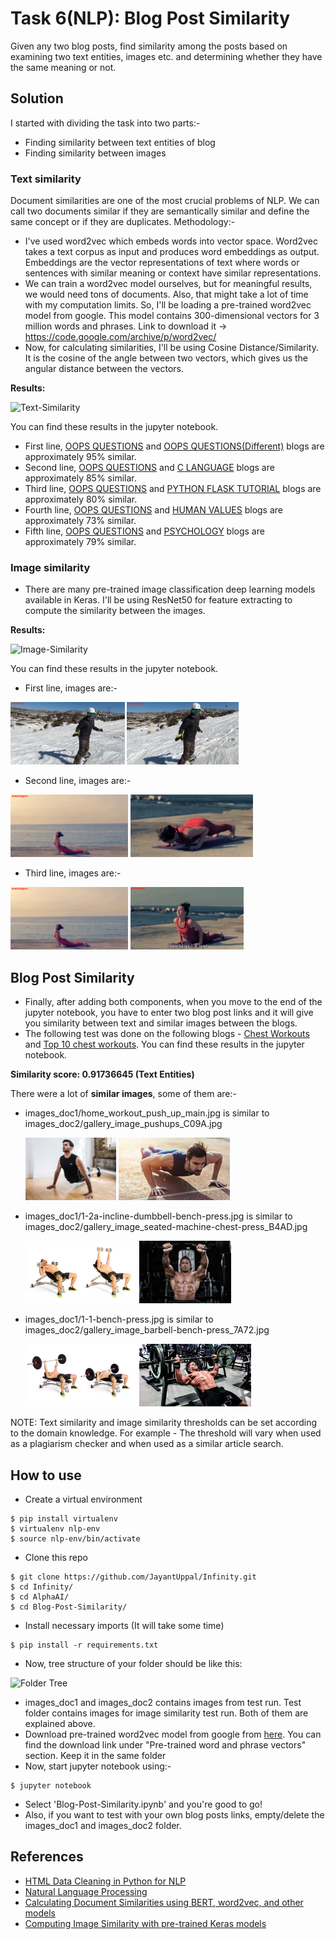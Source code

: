 # Task 6(NLP): Blog Post Similarity

Given any two blog posts, find similarity among the posts based on examining two text entities, images etc. and determining whether they have the same meaning or not. 

## Solution

I started with dividing the task into two parts:-
 - Finding similarity between text entities of blog
 - Finding similarity between images 
 
### Text similarity
Document similarities are one of the most crucial problems of NLP. We can call two documents similar if they are semantically similar and define the same concept or if they are duplicates. 
Methodology:-
- I've used word2vec which embeds words into vector space. Word2vec takes a text corpus as input and produces word embeddings as output. Embeddings are the vector representations of text where words or sentences with similar meaning or context have similar representations.
- We can train a word2vec model ourselves, but for meaningful results, we would need tons of documents. Also, that might take a lot of time with my computation limits. So, I'll be loading a pre-trained word2vec model from google. This model contains 300-dimensional vectors for 3 million words and phrases. Link to download it -> https://code.google.com/archive/p/word2vec/
- Now, for calculating similarities, I'll be using Cosine Distance/Similarity. It is the cosine of the angle between two vectors, which gives us the angular distance between the vectors.

**Results:**

![Text-Similarity](https://user-images.githubusercontent.com/47852407/117283955-f50ab300-ae83-11eb-85f4-3fe43b3c650b.png)

You can find these results in the jupyter notebook.
- First line, [OOPS QUESTIONS](https://www.mygreatlearning.com/blog/oops-interview-questions/) and [OOPS QUESTIONS(Different)](https://career.guru99.com/top-50-oops-interview-questions/) blogs are approximately 95% similar.
- Second line, [OOPS QUESTIONS](https://www.mygreatlearning.com/blog/oops-interview-questions/) and [C LANGUAGE](https://www.upgrad.com/blog/c-interview-questions-answers/) blogs are approximately 85% similar.
- Third line, [OOPS QUESTIONS](https://www.mygreatlearning.com/blog/oops-interview-questions/) and [PYTHON FLASK TUTORIAL](https://dev.to/gajesh/the-complete-flask-beginner-tutorial-124i) blogs are approximately 80% similar.
- Fourth line, [OOPS QUESTIONS](https://www.mygreatlearning.com/blog/oops-interview-questions/) and [HUMAN VALUES](https://stellamaryscoe.edu.in/human-values-ethics.php) blogs are approximately 73% similar.
- Fifth line, [OOPS QUESTIONS](https://www.mygreatlearning.com/blog/oops-interview-questions/) and [PSYCHOLOGY](https://www.verywellmind.com/psychology-4014660) blogs are approximately 79% similar.
 
### Image similarity
- There are many pre-trained image classification deep learning models available in Keras. I'll be using ResNet50 for feature extracting to compute the similarity between the images.

**Results:**

![Image-Similarity](https://user-images.githubusercontent.com/47852407/117286068-5c296700-ae86-11eb-90e7-09b1c47deac6.png)

You can find these results in the jupyter notebook.
- First line, images are:-

<img src="Test/images_doc1/doc1_1.png"  height="100">    <img src="Test/images_doc2/doc2_4.png"  height="100">

- Second line, images are:-

<img src="Test/images_doc1/doc1_3.png"  height="100">    <img src="Test/images_doc2/doc2_3.png"  height="100">

- Third line, images are:-

<img src="Test/images_doc1/doc1_3.png"  height="100">    <img src="Test/images_doc2/doc2_2.png"  height="100">


## **Blog Post Similarity**
- Finally, after adding both components, when you move to the end of the jupyter notebook, you have to enter two blog post links and it will give you similarity between text and similar images between the blogs.
- The following test was done on the following blogs - [Chest Workouts](https://www.coachmag.co.uk/workouts/chest-workouts) and [Top 10 chest workouts](https://fitpass.co.in/blog/top-10-chest-exercises-for-men). You can find these results in the jupyter notebook.

**Similarity score:  0.91736645 (Text Entities)**

There were a lot of **similar images**, some of them are:-

- images_doc1/home_workout_push_up_main.jpg is similar to images_doc2/gallery_image_pushups_C09A.jpg

    <img src="images_doc1/home_workout_push_up_main.jpg"  height="100">
    <img src="images_doc2/gallery_image_pushups_C09A.jpg"  height="100">

- images_doc1/1-2a-incline-dumbbell-bench-press.jpg is similar to images_doc2/gallery_image_seated-machine-chest-press_B4AD.jpg

    <img src="images_doc1/1-2a-incline-dumbbell-bench-press.jpg"  height="100">
    <img src="images_doc2/gallery_image_seated-machine-chest-press_B4AD.jpg"  height="100">

- images_doc1/1-1-bench-press.jpg is similar to images_doc2/gallery_image_barbell-bench-press_7A72.jpg

    <img src="images_doc1/1-1-bench-press.jpg"  height="100">
    <img src="images_doc2/gallery_image_barbell-bench-press_7A72.jpg"  height="100">

NOTE: Text similarity and image similarity thresholds can be set according to the domain knowledge. For example - The threshold will vary when used as a plagiarism checker and when used as a similar article search.

## How to use

- Create a virtual environment
```
$ pip install virtualenv
$ virtualenv nlp-env
$ source nlp-env/bin/activate
```
- Clone this repo
```
$ git clone https://github.com/JayantUppal/Infinity.git
$ cd Infinity/
$ cd AlphaAI/
$ cd Blog-Post-Similarity/
```
- Install necessary imports (It will take some time)
```
$ pip install -r requirements.txt
```
- Now, tree structure of your folder should be like this:

![Folder Tree](https://user-images.githubusercontent.com/47852407/117334392-92330f00-aeb7-11eb-9e01-582fa1125666.png)

- images_doc1 and images_doc2 contains images from test run. Test folder contains images for image similarity test run. Both of them are explained above.
- Download pre-trained word2vec model from google from [here](https://code.google.com/archive/p/word2vec/). You can find the download link under "Pre-trained word and phrase vectors" section. Keep it in the same folder
- Now, start jupyter notebook using:-
```
$ jupyter notebook
```
- Select 'Blog-Post-Similarity.ipynb' and you're good to go!
- Also, if you want to test with your own blog posts links, empty/delete the images_doc1 and images_doc2 folder.

## References

- [HTML Data Cleaning in Python for NLP](https://towardsdatascience.com/website-data-cleaning-in-python-for-nlp-dda282a7a871)
- [Natural Language Processing](https://towardsdatascience.com/natural-language-processing-a1496244c15c)
- [Calculating Document Similarities using BERT, word2vec, and other models](https://towardsdatascience.com/calculating-document-similarities-using-bert-and-other-models-b2c1a29c9630)
- [Computing Image Similarity with pre-trained Keras models](https://medium.com/@salmariazi/computing-image-similarity-with-pre-trained-keras-models-3959d3b94eca)

